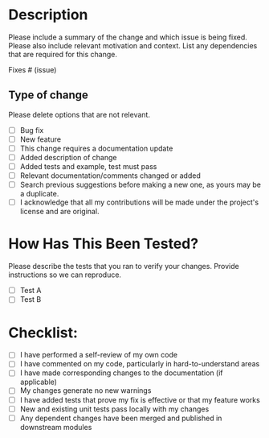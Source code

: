 # Description

Please include a summary of the change and which issue is being fixed. Please also include relevant motivation and context. List any dependencies that are required for this change.

Fixes # (issue)

## Type of change

Please delete options that are not relevant.

- [ ] Bug fix
- [ ] New feature
- [ ] This change requires a documentation update
- [ ] Added description of change
- [ ] Added tests and example, test must pass
- [ ] Relevant documentation/comments changed or added
- [ ] Search previous suggestions before making a new one, as yours may be a duplicate.
- [ ] I acknowledge that all my contributions will be made under the project's license and are original.

# How Has This Been Tested?

Please describe the tests that you ran to verify your changes. Provide instructions so we can reproduce.

- [ ] Test A
- [ ] Test B

# Checklist:

- [ ] I have performed a self-review of my own code
- [ ] I have commented on my code, particularly in hard-to-understand areas
- [ ] I have made corresponding changes to the documentation (if applicable)
- [ ] My changes generate no new warnings
- [ ] I have added tests that prove my fix is effective or that my feature works
- [ ] New and existing unit tests pass locally with my changes
- [ ] Any dependent changes have been merged and published in downstream modules
